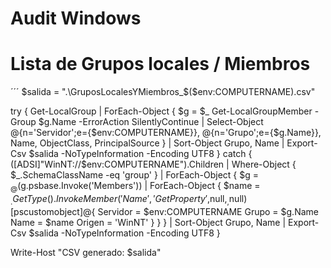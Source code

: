 # Audit Windows

# Lista de Grupos locales / Miembros



´´´
$salida = ".\GruposLocalesYMiembros_$($env:COMPUTERNAME).csv"

try {
  Get-LocalGroup | ForEach-Object {
    $g = $_
    Get-LocalGroupMember -Group $g.Name -ErrorAction SilentlyContinue |
      Select-Object @{n='Servidor';e={$env:COMPUTERNAME}}, @{n='Grupo';e={$g.Name}}, Name, ObjectClass, PrincipalSource
  } | Sort-Object Grupo, Name | Export-Csv $salida -NoTypeInformation -Encoding UTF8
}
catch {
  ([ADSI]"WinNT://$env:COMPUTERNAME").Children |
    Where-Object { $_.SchemaClassName -eq 'group' } |
    ForEach-Object {
      $g = $_
      @($g.psbase.Invoke('Members')) | ForEach-Object {
        $name = $_.GetType().InvokeMember('Name','GetProperty',$null,$_,$null)
        [pscustomobject]@{
          Servidor = $env:COMPUTERNAME
          Grupo    = $g.Name
          Name     = $name
          Origen   = 'WinNT'
        }
      }
    } | Sort-Object Grupo, Name | Export-Csv $salida -NoTypeInformation -Encoding UTF8
}

Write-Host "CSV generado: $salida"
